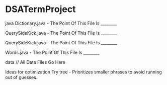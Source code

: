 # DSATermProject

java
   Dictionary.java
      - The Point Of This File Is ________

   QuerySideKick.java 
      - The Point Of This File Is ________

   QuerySideKick.java
      - The Point Of This File Is ________

   Words.java
      - The Point Of This File Is ________

data
   // All Data Files Go Here
   
Ideas for optimization
   Try tree
      - Prioritizes smaller phrases to avoid running out of guesses.
